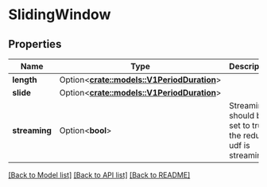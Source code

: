 # SlidingWindow

## Properties

Name | Type | Description | Notes
------------ | ------------- | ------------- | -------------
**length** | Option<[**crate::models::V1PeriodDuration**](v1.Duration.md)> |  | [optional]
**slide** | Option<[**crate::models::V1PeriodDuration**](v1.Duration.md)> |  | [optional]
**streaming** | Option<**bool**> | Streaming should be set to true if the reduce udf is streaming. | [optional]

[[Back to Model list]](../README.md#documentation-for-models) [[Back to API list]](../README.md#documentation-for-api-endpoints) [[Back to README]](../README.md)


